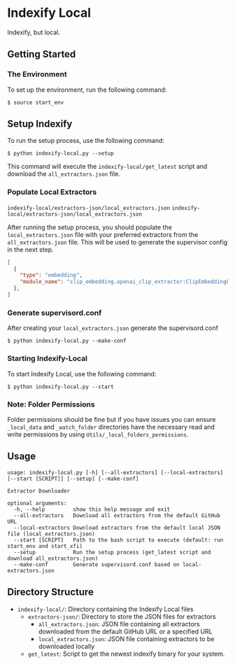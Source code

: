 # Indexify Local

Indexify, but local.

## Getting Started

### The Environment

To set up the environment, run the following command:

```
$ source start_env
```

## Setup Indexify

To run the setup process, use the following command:

```
$ python indexify-local.py --setup
```

This command will execute the `indexify-local/get_latest` script and download the `all_extractors.json` file.

### Populate Local Extractors
`indexify-local/extractors-json/local_extractors.json`
`indexify-local/extractors-json/local_extractors.json`

After running the setup process, you should populate the `local_extractors.json` file with your preferred extractors from the `all_extractors.json` file. This will be used to generate the supervisor config in the next step. 

```json
[
  {
    "type": "embedding", 
    "module_name": "clip_embedding.openai_clip_extractor:ClipEmbeddingExtractor"
  },
]
```

### Generate supervisord.conf

After creating your `local_extractors.json` generate the supervisord.conf

```
$ python indexify-local.py --make-conf
```

### Starting Indexify-Local

To start Indexify Local, use the following command:

```
$ python indexify-local.py --start
```

### Note: Folder Permissions

Folder permissions should be fine but if you have issues you can ensure `_local_data` and `_watch_folder` directories have the necessary read and write permissions by using `Utils/_local_folders_permissions`.


## Usage

```
usage: indexify-local.py [-h] [--all-extractors] [--local-extractors] [--start [SCRIPT]] [--setup] [--make-conf]

Extractor Downloader

optional arguments:
  -h, --help         show this help message and exit
  --all-extractors   Download all extractors from the default GitHub URL
  --local-extractors Download extractors from the default local JSON file (local_extractors.json)
  --start [SCRIPT]   Path to the bash script to execute (default: run start_env and start_xfi)
  --setup            Run the setup process (get_latest script and download all_extractors.json)
  --make-conf        Generate supervisord.conf based on local-extractors.json
```


## Directory Structure

- `indexify-local/`: Directory containing the Indexify Local files
  - `extractors-json/`: Directory to store the JSON files for extractors
    - `all_extractors.json`: JSON file containing all extractors downloaded from the default GitHub URL or a specified URL
    - `local_extractors.json`: JSON file containing extractors to be downloaded locally
  - `get_latest`: Script to get the newest indexify binary for your system. 